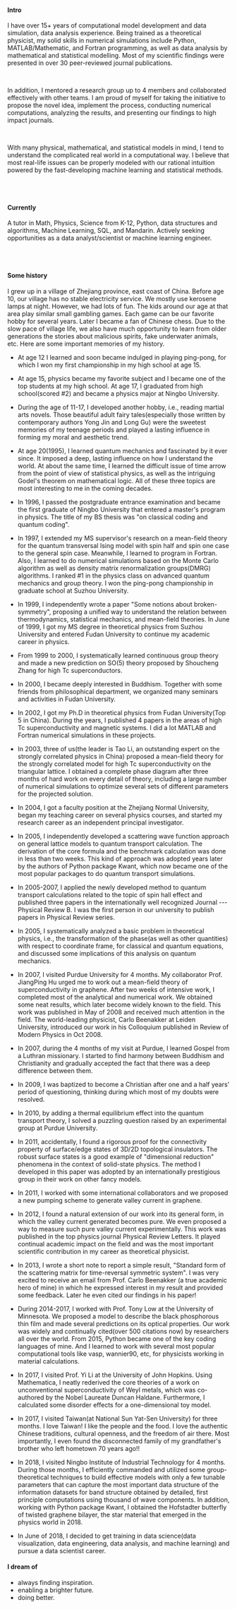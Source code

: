 
#### Intro

I have over 15+ years of computational model development and data simulation, data analysis experience. Being trained as a theoretical physicist, my solid skills in numerical simulations include Python, MATLAB/Mathematic, and Fortran programming, as well as data analysis by mathematical and statistical modelling. Most of my scientific findings were presented in over 30 peer-reviewed journal publications.

<br/>

In addition, I mentored a research group up to 4 members and collaborated effectively with other teams. I am proud of myself for taking the initiative to propose the novel idea, implement the process, conducting numerical computations, analyzing the results, and presenting our findings to high impact journals.

<br/>

With many physical, mathematical, and statistical models in mind, I tend to understand the complicated real world in a computational way. I believe that most real-life issues can be properly modeled with our rational intuition powered by the fast-developing machine learning and statistical methods.




<!-- I am a co-founder and the CTO of [Arthena](https://arthena.com) where I work on engineering infrastructure and build tools to price fine art. My primary job functions are as a data scientist and software engineer.
<br>
I am available to consult on interesting projects. I am particularly interested in social impact, education, inclusivity, and space. I enjoy advising companies and may even be available for pro-bono work depending on the time commitment and the project. If you would like to arrange a meeting, I am based in New York but travel to the San Francisco Bay Area frequently.
 -->
<br><br>

#### Currently
A tutor in Math, Physics, Science from K-12, Python, data structures and algorithms, Machine Learning, SQL, and Mandarin. Actively seeking opportunities as a data analyst/scientist or machine learning engineer.



<!--
At Arthena I have learned how to build teams and manage people, build relationships with customers, sell enterprise products, and build on-line predictive models for production environments. I've also learned how to build and maintain large web applications (see [arthena.com](https://arthena.com)).-->
<br><br>

#### Some history
I grew up in a village of Zhejiang province, east coast of China. Before age 10, our village has no stable electricity service. We mostly use kerosene lamps at night. However, we had lots of fun. The kids around our age at that area play similar small gambling games. Each game can be our favorite hobby for several years. Later I became a fan of Chinese chess. Due to the slow pace of village life, we also have much opportunity to learn from older generations the stories about malicious spirits, fake underwater animals, etc. Here are some important memories of my history.



- At age 12 I learned and soon became indulged in playing ping-pong, for which I won my first championship in my high school at age 15.

- At age 15, physics became my favorite subject and I became one of the top students at my high school. At age 17, I graduated from high school(scored #2) and became a physics major at Ningbo University.

- During the age of 11-17, I developed another hobby, i.e., reading martial arts novels. Those beautiful adult fairy tales(especially those written by contemporary authors Yong Jin and Long Gu) were the sweetest memories of my teenage periods and played a lasting influence in forming my moral and aesthetic trend.

- At age 20(1995), I learned quantum mechanics and fascinated by it ever since. It imposed a deep, lasting influence on how I understand the world. At about the same time, I learned the difficult issue of time arrow from the point of view of statistical physics, as well as the intriguing Godel's theorem on mathematical logic. All of these three topics are most interesting to me in the coming decades.

- In 1996, I passed the postgraduate entrance examination and became the first graduate of Ningbo University that entered a master's program in physics. The title of my BS thesis was "on classical coding and quantum coding".

- In 1997, I extended my MS supervisor's research on a mean-field theory for the quantum transversal Ising model with spin half and spin one case to the general spin case. Meanwhile, I learned to program in Fortran. Also, I learned to do numerical simulations based on the Monte Carlo algorithm as well as density matrix renormalization groups(DMRG) algorithms. I ranked #1 in the physics class on advanced quantum mechanics and group theory. I won the ping-pong championship in graduate school at Suzhou University.

- In 1999, I independently wrote a paper "Some notions about broken-symmetry", proposing a unified way to understand the relation between thermodynamics, statistical mechanics, and mean-field theories. In June of 1999, I got my MS degree in theoretical physics from Suzhou University and entered Fudan University to continue my academic career in physics.

- From 1999 to 2000, I systematically learned continuous group theory and made a new prediction on SO(5) theory proposed by Shoucheng Zhang for high Tc superconductors.

- In 2000, I became deeply interested in Buddhism. Together with some friends from philosophical department, we organized many seminars and activities in Fudan University.

- In 2002, I got my Ph.D in theoretical physics from Fudan University(Top 5 in China). During the years, I published 4 papers in the areas of high Tc superconductivity and magnetic systems. I did a lot MATLAB and Fortran numerical simulations in these projects.

- In 2003, three of us(the leader is Tao Li, an outstanding expert on the strongly correlated physics in China) proposed a mean-field theory for the strongly correlated model for high Tc superconductivity on the triangular lattice. I obtained a complete phase diagram after three months of hard work on every detail of theory, including a large number of numerical simulations to optimize several sets of different parameters for the projected solution.

- In 2004, I got a faculty position at the Zhejiang Normal University, began my teaching career on several physics courses, and started my research career as an independent principal investigator.

- In 2005, I independently developed a scattering wave function approach on general lattice models to quantum transport calculation. The derivation of the core formula and the benchmark calculation was done in less than two weeks. This kind of approach was adopted years later by the authors of Python package Kwant, which now became one of the most popular packages to do quantum transport simulations.

- In 2005-2007, I applied the newly developed method to quantum transport calculations related to the topic of spin hall effect and published three papers in the internationally well recognized Journal ---Physical Review B. I was the first person in our university to publish papers in Physical Review series.

- In 2005, I systematically analyzed a basic problem in theoretical physics, i.e., the transformation of the phase(as well as other quantities) with respect to coordinate frame, for classical and quantum equations, and discussed some implications of this analysis on quantum mechanics.

- In 2007, I visited Purdue University for 4 months. My collaborator Prof. JiangPing Hu urged me to work out a mean-field theory of superconductivity in graphene. After two weeks of intensive work, I completed most of the analytical and numerical work. We obtained some neat results, which later become widely known to the field. This work was published in May of 2008 and received much attention in the field. The world-leading physicist, Carlo Beenakker at Leiden University, introduced our work in his Colloquium published in Review of Modern Physics in Oct 2008.

- In 2007, during the 4 months of my visit at Purdue, I learned Gospel from a Luthran missionary. I started to find harmony between Buddhism and Christianity and gradually accepted the fact that there was a deep difference between them.

- In 2009, I was baptized to become a Christian after one and a half years' period of questioning, thinking during which most of my doubts were resolved.

- In 2010, by adding a thermal equilibrium effect into the quantum transport theory, I solved a puzzling question raised by an experimental group at Purdue University. 

- In 2011, accidentally, I found a rigorous proof for the connectivity property of surface/edge states of 3D/2D topological insulators. The robust surface states is a good example of "dimensional reduction" phenomena in the context of solid-state physics. The method I developed in this paper was adopted by an internationally prestigious group in their work on other fancy models.

- In 2011, I worked with some international collaborators and we proposed a new pumping scheme to generate valley current in graphene.

- In 2012, I found a natural extension of our work into its general form, in which the valley current generated becomes pure. We even proposed a way to measure such pure valley current experimentally. This work was published in the top physics journal Physical Review Letters. It played continual academic impact on the field and was the most important scientific contribution in my career as theoretical physicist.

- In 2013, I wrote a short note to report a simple result, "Standard form of the scattering matrix for time-reversal symmetric system". I was very excited to receive an email from Prof. Carlo Beenakker (a true academic hero of mine) in which he expressed interest in my result and provided some feedback. Later he even cited our findings in his paper!

- During 2014-2017, I worked with Prof. Tony Low at the University of Minnesota. We proposed a model to describe the black phosphorous thin film and made several predictions on its optical properties. Our work was widely and continually cited(over 500 citations now) by researchers all over the world. From 2015, Python became one of the key coding languages of mine. And I learned to work with several most popular computational tools like vasp, wannier90, etc, for physicists working in material calculations.

- In 2017, I visited Prof. Yi Li at the University of John Hopkins. Using Mathematica, I neatly rederived the core theories of a work on unconventional superconductivity of Weyl metals, which was co-authored by the Nobel Laureate Duncan Haldane. Furthermore, I calculated some disorder effects for a one-dimensional toy model.

- In 2017, I visited Taiwan(at National Sun Yat-Sen University) for three months. I love Taiwan! I like the people and the food. I love the authentic Chinese traditions, cultural openness, and the freedom of air there. Most importantly, I even found the disconnected family of my grandfather's brother who left hometown 70 years ago!! 

- In 2018, I visited Ningbo Institute of Industrial Technology for 4 months. During those months, I efficiently commanded and utilized some group-theoretical techniques to build effective models with only a few tunable parameters that can capture the most important data structure of the information datasets for band structure obtained by detailed, first principle computations using thousand of wave components. In addition, working with Python package Kwant, I obtained the Hofstadter butterfly of twisted graphene bilayer, the star material that emerged in the physics world in 2018.

- In June of 2018, I decided to get training in data science(data visualization, data engineering, data analysis, and machine learning) and pursue a data scientist career. 





<!--
- My parents put a computer in my bedroom in 1993 when I was 3. It was an old Tandy that ran MS-DOS. My favorite games were Street Rod 2, Wolfenstein 3D, and Tom and Jerry. It had a mechanical keyboard and a turbo button. To this day, I still don't know what pressing the turbo button really did.

- We subscribed to AOL in 1995. I still remember installing it from a floppy disk onto our brand new Packard Bell. It took years for me to send my first email.

- In the summer of 1996, my uncle purchased [MegaRace](https://en.wikipedia.org/wiki/MegaRace) from [Media Play](https://en.wikipedia.org/wiki/Media_Play) and installed it on my mom's work computer. I might have endangered her business by using her computer too much.

- At 7, I discovered the mini-games hidden in Microsoft Office. I also beat Minesweeper on expert for the first time.

- At 8, my parents bought me a Sony Mavica MVC-FD71 digital camera after I stole their SLR one too many times. It could fit 10 images to a floppy disk at a 0.3MP resolution. I still have it and it still works. I've been taking photographs ever since, now with a Nikon D750, D800, and occasionally with a Mamiya 6II.

- At 10, I built my first website with Microsoft FrontPage on our Pentium III [Gateway](https://en.wikipedia.org/wiki/Gateway,_Inc.). My website was terrible.

- I was 11 when I built my first [Tesla Coil](https://en.wikipedia.org/wiki/Tesla_coil) (without the permission of my parents). Over the next few years, I built several more including one of the first audio modulated coils and one of the first DRSSTCs.

- When I was 12, I set the all-time high record at my local laser tag facility by reverse engineering the charging station and weapon protocols with a photo-resistor, micro-cassette recorder, and a lot of patience. I was unstoppable.

- At 13, I went to space camp and fell in love. I went back two more times and promised myself that I'd work in space. I've since helped build three generations of satellites and have tangentially worked on two more.

- At 14, I was almost expelled for finding a backdoor into my high school's file server and telling everyone but the faculty members about it. Later that year, I figured out how to turn off the internet firewall by editing system registry keys. I anonymously shared my work months later.

- At 16, I participated in a foreign exchange program in Dortmund, Germany. Since then, I've gone back almost every year.

- 14 - 17, I played a lot of video games. My favorites included Counter Strike Source, Command and Conquer 3, Halo 2, and Age of Empires 3.

- At 18, In the summer before college, my friends and I started playing <a href="https://en.wikipedia.org/wiki/Quidditch_(sport)">Muggle Quidditch</a>. We went on to start over 8 teams in the [International Quidditch Association](https://en.wikipedia.org/wiki/International_Quidditch_Association) including the [Buffalo Quidditch Society](https://www.facebook.com/buffaloquidditch/). At our height, we were ranked third in the IQA. Although I don't play anymore, you can still see pictures of me holding a broom while wearing a chess camp t-shirt on facebook.

- At 19, I took my first graduate course and published my first academic paper.

- At 20, I coauthored a grant to build a satellite and managed a 60+ person team through the end of undergrad. You can read more about that [here](https://ubnl.space/glados/).

You can ask me in person for other stories that I'm afraid to share with the internet.
<br><br>
#### I like
- Skiing
- Sailing and the sea
- Space
- Summer
- [Books](https://www.goodreads.com/mdangelo)
- Colored pencils (Faber-Castell Polychromos)
- Podcasts ([Planet Money](https://www.npr.org/sections/money/), [The Indicator](https://www.npr.org/podcasts/510325/the-indicator-from-planet-money), [99% Invisible](https://99percentinvisible.org/episodes/), [The Economist](http://radio.economist.com/), [Radiolab](https://www.wnycstudios.org/shows/radiolab), [Hidden Brain](https://www.npr.org/series/423302056/hidden-brain), [Inquiring Minds](https://inquiring.show), and others)
- [Good design](/)
- [Photography](https://instagram.com/dangelosaurus)

#### Travel / Geography

- I am from originally from Buffalo, New York. I have since lived in
Palo Alto, Mountain View, San Francisco, Seattle, and New York.

- I've been to ~ 50 countries, some of which I have forgotten, and many of which I would like to revisit.

- In 2016, I visited: Canada, Ethiopia, Austria, Germany, Belgium, Ireland, Northern Ireland, Italy, Romania, Sweden, Norway, Svalbard, Panama, Costa Rica, Uganda, Japan, and the UAE, mostly in that order.

- In 2017, I visited: Canada, Japan, Denmark, Germany, Sweden, Estonia, Russia, the Netherlands, Belgium, the U.K., Spain, Iceland, France, Switzerland, Ethiopia, and Luxembourg.

- In 2018, I visited: Canada, France, Italy, Israel, and the U.K.

- In 2019, I visited: Canada, England, France, and Switzerland. I plan to visit:  Norway.

- I am an Oregon Trail II enthusiast.

#### Fun facts

- I have a list of thousands of ideas, like creating matching bow ties for cats and humans.
- I almost always have a sketchbook with me.
- I can't locate every country on a map.
- I operate a [small angel fund](http://skepticalinvestments.biz/) with terrible returns.
- I break about 30 traffic laws on an [electric skateboard](https://boostedboards.com/vehicles/shortboards/boosted-mini-x), [onewheel](https://onewheel.com/products/xr), or [bicycle](https://www.citibikenyc.com/) every single day.
- I added this page because so many people complained that my site was just a resume. -->

#### I dream of
- always finding inspiration.
- enabling a brighter future.
- doing better.
<!-- 
- always finding inspiration.
- enabling a brighter future.
- doing better.
- no one checking my commit history for early drafts of this file. -->
